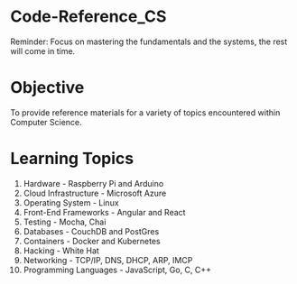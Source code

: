 # Code-Reference_CS

Reminder: Focus on mastering the fundamentals and the systems, the rest will come in time.

# Objective
To provide reference materials for a variety of topics encountered within Computer Science.

# Learning Topics
  1. Hardware - Raspberry Pi and Arduino
  2. Cloud Infrastructure - Microsoft Azure 
  3. Operating System - Linux
  4. Front-End Frameworks - Angular and React
  5. Testing - Mocha, Chai
  6. Databases - CouchDB and PostGres
  7. Containers - Docker and Kubernetes
  8. Hacking - White Hat
  9. Networking - TCP/IP, DNS, DHCP, ARP, IMCP
  10. Programming Languages - JavaScript, Go, C, C++
